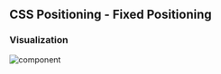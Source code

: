 ## CSS Positioning - Fixed Positioning

### Visualization

![component](./mockups/positioning-demo.png)
